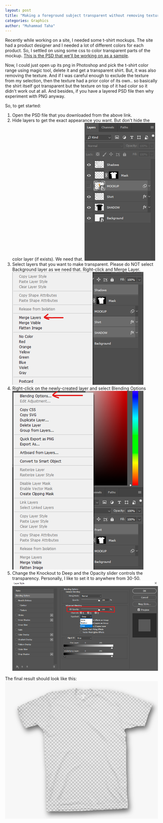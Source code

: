 ```yaml
---
layout: post
title: "Making a foreground subject transparent without removing textures in Photoshop"
categories: Graphics
author: "Muhammad Taha"
---
```


Recently while working on a site, I needed some t-shirt mockups. The site had a product designer and I needed a lot of different colors for each product. 
So, I settled on using some css to color transparent parts of the mockup. [This is the PSD that we'll be working on as a sample](https://graphictwister.com/flat-t-shirt-mockup/).

Now, I could just open up its png in Photoshop and pick the t-shirt color range using magic tool, delete it and get a transparent shirt. 
But, it was also removing the texture. And if I was careful enough to exclude the texture from my selection, then the texture had a prior color of its own.. so basically the shirt itself got transparent but the texture on top of it had color so it didn't work out at all.
And besides, if you have a layered PSD file then why experiment with PNG anyway.

So, to get started:
1. Open the PSD file that you downloaded from the above link.
2. Hide layers to get the exact appearance you want. But don't hide the color layer (if exists). We need that. 
![hide-useless-layers][hide-useless-layers]
3. Select layers that you want to make transparent. Please do NOT select Background layer as we need that. Right-click and Merge Layer. 
![merge-layers][merge-layers]
4. Right-click on the newly-created layer and select Blending Options 
![blending-options][blending-options]
5. Change the Knockout to Deep and the Opacity slider controls the transparency. Personally, I like to set it to anywhere from 30-50. 
![knockout-effect][knockout-effect]

The final result should look like this: 
![final][final]

[hide-useless-layers]: ../images/hide-useless-layers.png
[merge-layers]: ../images/merge-layers.png
[blending-options]: ../images/blending-options.png
[knockout-effect]: ../images/knockout-effect.png
[final]: ../images/final.png
